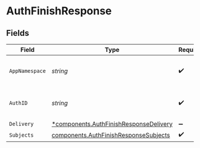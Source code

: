 # AuthFinishResponse


## Fields

| Field                                                                                           | Type                                                                                            | Required                                                                                        | Description                                                                                     | Example                                                                                         |
| ----------------------------------------------------------------------------------------------- | ----------------------------------------------------------------------------------------------- | ----------------------------------------------------------------------------------------------- | ----------------------------------------------------------------------------------------------- | ----------------------------------------------------------------------------------------------- |
| `AppNamespace`                                                                                  | *string*                                                                                        | :heavy_check_mark:                                                                              | AppNamespace describes the Prove Auth environment.                                              | prod                                                                                            |
| `AuthID`                                                                                        | *string*                                                                                        | :heavy_check_mark:                                                                              | AuthID is the unique ID of the auth flow.                                                       | 713189b8-5555-4b08-83ba-75d08780aebd                                                            |
| `Delivery`                                                                                      | [*components.AuthFinishResponseDelivery](../../models/components/authfinishresponsedelivery.md) | :heavy_minus_sign:                                                                              | N/A                                                                                             |                                                                                                 |
| `Subjects`                                                                                      | [components.AuthFinishResponseSubjects](../../models/components/authfinishresponsesubjects.md)  | :heavy_check_mark:                                                                              | N/A                                                                                             |                                                                                                 |
